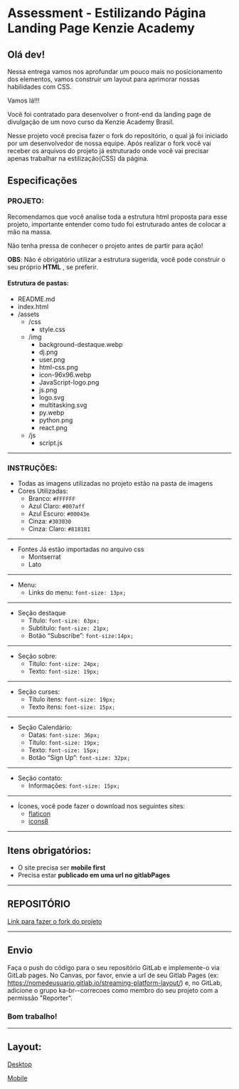 # Assessment - Estilizando Página Landing Page Kenzie Academy

## Olá dev!

Nessa entrega vamos nos aprofundar um pouco mais no posicionamento dos elementos, vamos construir um layout para aprimorar nossas habilidades com CSS.

Vamos lá!!!

Você foi contratado para desenvolver o front-end da landing page de divulgação de um novo curso da Kenzie Academy Brasil.

Nesse projeto você precisa fazer o fork do repositório, o qual já foi iniciado por um desenvolvedor de nossa equipe. Após realizar o  fork você vai receber os arquivos do projeto já estruturado onde você vai precisar apenas trabalhar na estilização(CSS) da página.


## Especificações

### PROJETO:

Recomendamos que você analise toda a estrutura html proposta para esse projeto, importante entender como tudo foi estruturado antes de colocar a mão na massa. 

Não tenha pressa de conhecer o projeto antes de partir para ação! 

__OBS__: Não é obrigatório utilizar a estrutura sugerida, você pode construir o seu próprio __HTML__ , se preferir.

#### Estrutura de pastas:

- README.md
- index.html
- /assets
  - /css
    - style.css
  - /img
    - background-destaque.webp
    - dj.png
    - user.png
    - html-css.png
    - icon-96x96.webp
    - JavaScript-logo.png
    - js.png
    - logo.svg
    - multitasking.svg
    - py.webp
    - python.png
    - react.png
  - /js
    - script.js

----

### INSTRUÇÕES:

- Todas as imagens utilizadas no projeto estão na pasta de imagens
- Cores Utilizadas:
    - Branco: `#FFFFFF`
    - Azul Claro: `#007aff`
    - Azul Escuro: `#00043e`
    - Cinza: `#303030`
    - Cinza: Claro: `#818181`

---

- Fontes Já estão importadas no arquivo css
    - Montserrat
    - Lato

---

- Menu: 
    - Links do menu: `font-size: 13px;`

---

- Seção destaque
    - Título: `font-size: 63px;`
    - Subtítulo: `font-size: 21px;`
    - Botão “Subscribe”: `font-size:14px;`

---

- Seção sobre:
  - Título: `font-size: 24px;`
  - Texto: `font-size: 19px;`

---

- Seção curses:
  - Título ítens: `font-size: 19px;`
  - Texto ítens: `font-size: 15px;`

---

- Seção Calendário:
  - Datas: `font-size: 36px;`
  - Título: `font-size: 19px;`
  - Texto: `font-size: 15px;`
  - Botão “Sign Up”: `font-size: 32px;`

---

- Seção contato: 
  - Informações: `font-size: 15px;`

---

- Ícones, você pode fazer o download nos seguintes sites:
  - [flaticon](https://www.flaticon.com/)
  - [icons8](https://icons8.com/icons/set/feder)

---

## Itens obrigatórios:
- O site precisa ser __mobile first__
- Precisa estar __publicado em uma url no gitlabPages__

---

## REPOSITÓRIO
[Link para fazer o fork do projeto](https://gitlab.com/kenzie-academy-brasil/se/fe/sprint-3-css-week/assessment-styling-landing-page-kenzie-academy)

---

## Envio

Faça o push do código para o seu repositório GitLab e implemente-o via GitLab pages. No Canvas, por favor, envie a url de seu Gitlab Pages (ex: https://nomedeusuario.gitlab.io/streaming-platform-layout/) e, no GitLab, adicione o grupo ka-br-<sua-turma>-correcoes como membro do seu projeto com a permissão "Reporter".

### Bom trabalho!

---

## Layout:

<!-- ![Template Desktop](https://files-kenzie-academy-brasil.s3.amazonaws.com/q1/sprint3/page2.png) -->

[Desktop](https://files-kenzie-academy-brasil.s3.amazonaws.com/q1/sprint3/page2.png)

<!-- ![Template Mobile](https://files-kenzie-academy-brasil.s3.amazonaws.com/q1/sprint3/page1.png) -->

[Mobile](https://files-kenzie-academy-brasil.s3.amazonaws.com/q1/sprint3/page1.png)
